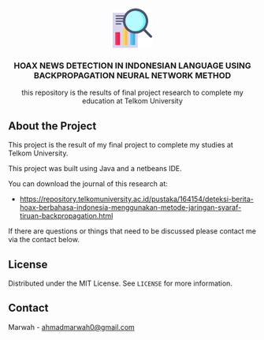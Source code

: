 


<!--
*** Thanks for checking out this README Template. If you have a suggestion that would
*** make this better, please fork the repo and create a pull request or simply open
*** an issue with the tag "enhancement".
*** Thanks again! Now go create something AMAZING! :D
-->





<!-- PROJECT SHIELDS -->
<!--
*** I'm using markdown "reference style" links for readability.
*** Reference links are enclosed in brackets [ ] instead of parentheses ( ).
*** See the bottom of this document for the declaration of the reference variables
*** for contributors-url, forks-url, etc. This is an optional, concise syntax you may use.
*** https://www.markdownguide.org/basic-syntax/#reference-style-links
-->

<!-- PROJECT LOGO -->
<br />
<p align="center">
  <a href="https://github.com/othneildrew/Best-README-Template">
    <img src="research.png" alt="Logo" width="80" height="80">
  </a>
  <h3 align="center">HOAX NEWS DETECTION IN INDONESIAN LANGUAGE USING BACKPROPAGATION NEURAL NETWORK METHOD</h3>

  <p align="center">
	  this repository is the results of final project research to complete my education at Telkom University
  </p>

## About the Project
This project is the result of my final project to complete my studies at Telkom University.

This project was built using Java and a netbeans IDE.

You can download the journal of this research at:
- https://repository.telkomuniversity.ac.id/pustaka/164154/deteksi-berita-hoax-berbahasa-indonesia-menggunakan-metode-jaringan-syaraf-tiruan-backpropagation.html

If there are questions or things that need to be discussed please contact me via the contact below.

<!-- LICENSE -->
## License

Distributed under the MIT License. See `LICENSE` for more information.

<!-- CONTACT -->
## Contact

Marwah - ahmadmarwah0@gmail.com

<!-- MARKDOWN LINKS & IMAGES -->
<!-- https://www.markdownguide.org/basic-syntax/#reference-style-links -->
[contributors-shield]: https://img.shields.io/github/contributors/othneildrew/Best-README-Template.svg?style=flat-square
[contributors-url]: https://github.com/othneildrew/Best-README-Template/graphs/contributors
[forks-shield]: https://img.shields.io/github/forks/othneildrew/Best-README-Template.svg?style=flat-square
[forks-url]: https://github.com/othneildrew/Best-README-Template/network/members
[stars-shield]: https://img.shields.io/github/stars/othneildrew/Best-README-Template.svg?style=flat-square
[stars-url]: https://github.com/othneildrew/Best-README-Template/stargazers
[issues-shield]: https://img.shields.io/github/issues/othneildrew/Best-README-Template.svg?style=flat-square
[issues-url]: https://github.com/othneildrew/Best-README-Template/issues
[license-shield]: https://img.shields.io/github/license/othneildrew/Best-README-Template.svg?style=flat-square
[license-url]: https://github.com/othneildrew/Best-README-Template/blob/master/LICENSE.txt
[linkedin-shield]: https://img.shields.io/badge/-LinkedIn-black.svg?style=flat-square&logo=linkedin&colorB=555
[linkedin-url]: https://linkedin.com/in/othneildrew
